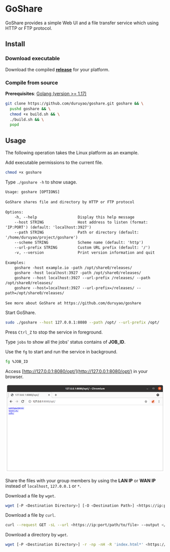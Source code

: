 # GoShare

GoShare provides a simple Web UI and a file transfer service which using HTTP or FTP protocol.

## Install

### Download executable

Download the compiled **[release](https://github.com/duruyao/goshare/releases)** for your platform.

### Compile from source

**Prerequisites**: [Golang (version >= 1.17)](https://golang.org/)

```bash
git clone https://github.com/duruyao/goshare.git goshare && \
  pushd goshare && \
  chmod +x build.sh && \
  ./build.sh && \
  popd
```

## Usage

The following operation takes the Linux platform as an example.

Add executable permissions to the current file.

```bash
chmod +x goshare
```

Type `./goshare -h` to show usage.

```text
Usage: goshare [OPTIONS]

GoShare shares file and directory by HTTP or FTP protocol

Options:
    -h, --help                  Display this help message
    --host STRING               Host address to listen (format: 'IP:PORT') (default: 'localhost:3927')
    --path STRING               Path or directory (default: '/home/duruyao/project/goshare')
    --scheme STRING             Scheme name (default: 'http')
    --url-prefix STRING         Custom URL prefix (default: '/')
    -v, --version               Print version information and quit

Examples:
    goshare -host example.io -path /opt/share0/releases/
    goshare -host localhost:3927 -path /opt/share0/releases/
    goshare --host localhost:3927 --url-prefix /releases/ --path /opt/share0/releases/
    goshare --host=localhost:3927 --url-prefix=/releases/ --path=/opt/share0/releases/

See more about GoShare at https://github.com/duruyao/goshare
```

Start GoShare.

```bash
sudo ./goshare --host 127.0.0.1:8080 --path /opt/ --url-prefix /opt/
```

Press `Ctrl_Z` to stop the service in foreground.

Type `jobs` to show all the jobs' status contains of **JOB_ID**.

Use the `fg` to start and run the service in background.

```bash
fg %JOB_ID
```

Access [http://127.0.0.1:8080/opt/](http://127.0.0.1:8080/opt/) in your browser.

![img/browser-127.0.0.1.png](img/browser-127.0.0.1.png)

Share the files with your group members by using the **LAN IP** or **WAN IP** instead of `localhost`, `127.0.0.1` or `*`. 

Download a file by `wget`.

```bash
wget [-P <Destination Directory>] [-O <Destination Path>] <https://ip:port/path/to/file>
```

Download a file by `curl`.

```bash
curl --request GET -sL --url <https://ip:port/path/to/file> --output </path/to/file>
```

Download a directory by `wget`.

```bash
wget [-P <Destination Directory>] -r -np -nH -R 'index.html*' <https://ip:port/path/to/dir/>
```
